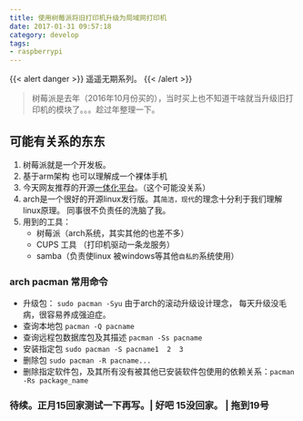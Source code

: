 ```yaml
---
title: 使用树莓派将旧打印机升级为局域网打印机
date: 2017-01-31 09:57:18
category: develop
tags:
- raspberrypi
---
```

{{< alert danger >}}
遥遥无期系列。
{{< /alert >}}


> 树莓派是去年（2016年10月份买的），当时买上也不知道干啥就当升级旧打印机的模块了。。。趁过年整理一下。

<!--more-->
## 可能有关系的东东

1. 树莓派就是一个开发板。
2. 基于arm架构 也可以理解成一个裸体手机
3. 今天网友推荐的开源[一体化平台][1]。（这个可能没关系）
4. arch是一个很好的开源linux发行版。其`简洁，现代`的理念十分利于我们理解linux原理。 同事很不负责任的洗脑了我。
5. 用到的工具：
    - 树莓派（arch系统，其实其他的也差不多）
    - CUPS 工具 （打印机驱动一条龙服务）
    - samba（负责使linux 被windows等其他`自私的`系统使用）




### arch pacman 常用命令

- 升级包： `sudo pacman -Syu`  由于arch的滚动升级设计理念， 每天升级没毛病，很容易养成强迫症。
- 查询本地包 `pacman -Q pacname`
- 查询远程包数据库包及其描述  `pacman -Ss pacname`
- 安装指定包 `sudo pacman -S pacname1  2  3`
- 删除包 `sudo pacman -R pacname...`
- 删除指定软件包，及其所有没有被其他已安装软件包使用的依赖关系：`pacman -Rs package_name`

### 待续。正月15回家测试一下再写。| 好吧 15没回家。 | 拖到19号

[//]: # (TODO my test todo item)

<!-- TODO my test todo item -->

[1]: https://magicmirror.builders/
